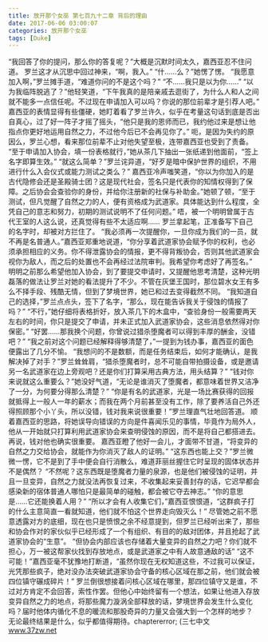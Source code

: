 ```yaml
---
title: 放开那个女巫 第七百九十二章 背后的理由
date: 2017-06-06 03:00:07
categories: 放开那个女巫
tags: [Duke]
---
```


“我回答了你的提问，那么你的答复呢？”大概是沉默时间太久，嘉西亚忍不住问道。
罗兰这才从沉思中回过神来，“啊，我入。”
“什……么？”她愣了愣。
“我愿意加入啊，”罗兰摊手道，“难道你问的不是这个吗？”
“不……我只是以为你……”
“以为我临阵脱逃了？”他轻笑道，“下午我真的是陪亲戚去逛街了，为什么人和人之间就不能多一点信任呢。不过现在申请加入可以吗？你说的那位前辈才是引荐人吧。”
嘉西亚的表情显得有些僵硬，她盯着看了罗兰许久，似乎在考量这句话到底是否出自真心，过了好一阵子才摇了摇头，“他只是我的恩师而已，我约他过来是想让他指点你更好地运用自然之力，不过他今后已不会再见你了。”
呃，是因为失约的原因么，罗兰心想，看来那位前辈不止对他失望至极，连带嘉西亚也受到了责备。
“至于申请加入协会，填一份表格就行，”她从茶几下抽出一张纸递到他面前，“签上名字即算生效。”
“就这么简单？”罗兰诧异道，“好歹是暗中保护世界的组织，不用进行什么入会仪式或能力测试之类么？”
嘉西亚冷声嗤笑道，“你以为你加入的是古代隐修会还是圣殿骑士团？这是现代社会，签名只是代表你的知情权得到了保障。之后协会会查验你的身份，并给你注册新的社保与补助金。”她顿了顿，“至于测试，但凡觉醒了自然之力的人，便有资格成为武道家。具体能达到什么程度，全凭自己的意志和努力，初期的测试说明不了任何问题。”
唔，被一个明明曾属于古代王室的人这么说，还真觉得有些不太适应啊……
罗兰拿起笔，正准备写下自己的名字时，却被对方拦住了。
“我必须再一次提醒你，一旦你成为我们的一员，就不再是名普通人。”嘉西亚郑重地说道，“你分享着武道家协会赋予你的权利，也必须承担相应的义务。你不得泄露协会的情报，更不得背叛协会，否则其他武道家会视你为敌人，而之后的处置也不会再经过法院审判。我希望你考虑好了再签名。”
明明之前那么希望他加入协会，到了要提交申请时，又提醒他思考清楚，这种光明磊落的做法让罗兰对她的看法提升了不少。不管在灰堡王国时，那位碧水女王有多么不择手段、残酷无情，但到了梦境世界，她已和过去变得截然不同。
“我知道自己的选择，”罗兰点点头，签下了名字，“那么，现在能告诉我关于侵蚀的情报了吗？”
“不行，”她仔细将表格折好，放入茶几下的木盒中，“查验身份一般需要两天左右的时间，你只是提交了申请，并未正式加入武道家协会，这些消息依然得对你保密。”
“好罢……那我换个问题，你曾说过猎杀堕魔者可以得到丰厚的酬金，没错吧？”
“我之前对这个问题已经解释得够清楚了，”一提到为钱办事，嘉西亚的面色便露出了几分不愉。
“我想问的不是数额，而是任务结束后，如何才能确认，是我解决掉了对手？”罗兰耸耸肩，“猎杀堕魔者时，总不可能自带拍摄设备，或是邀请另一名武道家在边上旁观吧？还是你们打算采用古典方法，用头结算？”
“钱对你来说就这么重要么？”她没好气道，“无论是谁消灭了堕魔者，都意味着世界又洁净了一分，为何要分得那么清楚？”
“你是有名的武道家，光是一场比赛获得的回报就抵得上一般人一年的薪水；而我在两个月前甚至没有工作，除了要养活自己外还得照顾那个小丫头，所以没错，钱对我来说很重要！”罗兰理直气壮地回答道。
顺着嘉西亚的思路，将她误导向错误的方向是件喜闻乐见的事情，毕竟作为局外人，他从一开始就只打算利用武道家协会来查明侵蚀的原因，而不是将自己都搭进去。
再说，钱对他也确实很重要。
嘉西亚瞪了他好一会儿，才面带不甘道，“将变异的自然之力交给协会，就能作为你消灭了敌人的证明。”
“这东西也能上交？”罗兰微微一愣，它不是到了手中便会自行消散么，难道菲丽丝握住它时呈现的固体状态并不是偶然？
“不然呢？这东西既是堕魔者力量的泉源，也是他们被侵蚀的证明，并且一旦变异，自然之力就没法再恢复过来，不收集起来妥善封存的话，它迟早都会感染新的宿体普通人哪怕只是最简单的碰触，都会被它夺去神志。”
“你的意思是……它还能换着人用？”
“所以才会有人收集它们，”嘉西亚恨恨道，“这群疯子打的什么主意简直一看就知道，他们就不怕这个世界走向毁灭么！”
尽管她之前不愿意透露对方的底细，现在也只是愤恨之余不经意提到，但罗兰已经听出来了，那些和协会作对的家伙似乎已经形成了一个有组织、有目的的敌对团体，并且抢起了武道家协会的“生意”。
“但协会内部应该也存储着大量变异的自然之力吧？你们就不担心，万一被这帮家伙找到存放地点，或是武道家之中有人故意通敌的话”
“这不可能！”嘉西亚毫不犹豫地打断道，“虽然你现在无权知道这些，不过我可以保证，光凭那些疯子，绝对没办法突破武道家协会守备的核心区域在那之前，他们就会被四位镇守碾成碎片！”
罗兰倒很想接着问核心区域在哪里，那四位镇守又是谁，不过对方肯定不会回答，索性作罢。但他心中始终留有一个想法，如果让他进入存放变异自然之力的地点，将那些魔力漩涡全部释放的话，梦境世界会发生什么变化吗？届时他体内循化不息的暖流和那股奇异的力量又会强大到一个怎样的地步？
无论最终结果是什么，似乎都值得期待。chaptererror;
(三七中文 www.37zw.net